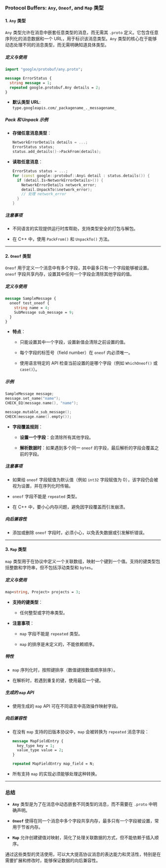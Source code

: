 ### Protocol Buffers: `Any`, `Oneof`, and `Map` 类型

#### **1. `Any` 类型**

`Any` 类型允许在消息中嵌套任意类型的消息，而无需其 `.proto` 定义。它包含任意序列化的消息数据和一个 URL，用于标识该消息类型。`Any` 类型的核心在于能够动态处理不同的消息类型，而无需明确知道具体类型。

##### **定义与使用**

```proto
import "google/protobuf/any.proto";

message ErrorStatus {
  string message = 1;
  repeated google.protobuf.Any details = 2;
}
```

- **默认类型 URL**:  
    `type.googleapis.com/_packagename_._messagename_`
    

##### **Pack 和 Unpack 示例**

- **存储任意消息类型**：
    
    ```cpp
    NetworkErrorDetails details = ...;
    ErrorStatus status;
    status.add_details()->PackFrom(details);
    ```
    
- **读取任意消息**：
    
    ```cpp
    ErrorStatus status = ...;
    for (const google::protobuf::Any& detail : status.details()) {
      if (detail.Is<NetworkErrorDetails>()) {
        NetworkErrorDetails network_error;
        detail.UnpackTo(&network_error);
        // 处理 network_error
      }
    }
    ```
    

##### **注意事项**

- 不同语言的实现提供运行时库帮助，支持类型安全的打包与解包。
    
- 在 C++ 中，使用 `PackFrom()` 和 `UnpackTo()` 方法。
    

---

#### **2. `Oneof` 类型**

`Oneof` 用于定义一个消息中有多个字段，其中最多只有一个字段能够被设置。`oneof` 字段共享内存，设置其中任何一个字段会清除其他字段的值。

##### **定义与使用**

```proto
message SampleMessage {
  oneof test_oneof {
    string name = 4;
    SubMessage sub_message = 9;
  }
}
```

- **特点**：
    
    - 只能设置其中一个字段，设置新值会清除之前设置的值。
        
    - 每个字段的标签号（field number）在 `oneof` 内必须唯一。
        
    - 使用语言特定的 API 检查当前设置的是哪个字段（例如 `WhichOneof()` 或 `case()`）。
        

##### **示例**

```cpp
SampleMessage message;
message.set_name("name");
CHECK_EQ(message.name(), "name");

message.mutable_sub_message();
CHECK(message.name().empty());
```

- **字段覆盖规则**：
    
    - **设置一个字段**：会清除所有其他字段。
        
    - **解析数据时**：如果遇到多个同一 `oneof` 的字段，最后解析的字段会覆盖之前的字段。
        

##### **注意事项**

- 如果给 `oneof` 字段赋值为默认值（例如 `int32` 字段赋值为 0），该字段仍会被视为设置，并在序列化时传输。
    
- `oneof` 字段不能是 `repeated` 类型。
    
- 在 C++ 中，要小心内存问题，避免因字段覆盖而引发崩溃。
    

##### **向后兼容性**

- 添加或删除 `oneof` 字段时，必须小心，以免丢失数据或引发解析错误。
    

---

#### **3. `Map` 类型**

`map` 类型用于在协议中定义一个关联数组，映射一个键到一个值。支持的键类型包括整数和字符串，但不包括浮动类型和 `bytes`。

##### **定义与使用**

```proto
map<string, Project> projects = 3;
```

- **支持的键类型**：
    
    - 任何整型或字符串类型。
        
- **注意事项**：
    
    - `map` 字段不能是 `repeated` 类型。
        
    - `map` 的排序是未定义的，不能依赖顺序。
        

##### **特性**

- `map` 序列化时，按照键排序（数值键按数值顺序排序）。
    
- 在解析时，若遇到重复的键，使用最后一个键。
    

##### **生成的 `map` API**

- 使用生成的 `map` API 可在不同语言中高效操作映射字段。
    

##### **向后兼容性**

- 在没有 `map` 支持的旧版本协议中，`map` 会被转换为 `repeated` 消息字段：
    
    ```proto
    message MapFieldEntry {
      key_type key = 1;
      value_type value = 2;
    }
    
    repeated MapFieldEntry map_field = N;
    ```
    
- 所有支持 `map` 的实现必须能够处理这种转换。
    

---

### 总结

- **`Any`** 类型是为了在消息中动态嵌套不同类型的消息，而不需要在 `.proto` 中明确声明。
    
- **`Oneof`** 使得在同一个消息中多个字段共享内存，最多只有一个字段被设置，常用于节省内存。
    
- **`Map`** 允许创建键值对映射，简化了处理关联数据的方式，但不能依赖于插入顺序。
    

通过这些类型的灵活使用，可以大大提高协议消息的表达能力和灵活性，特别是在需要扩展和修改时，能够保证数据的向后兼容性。